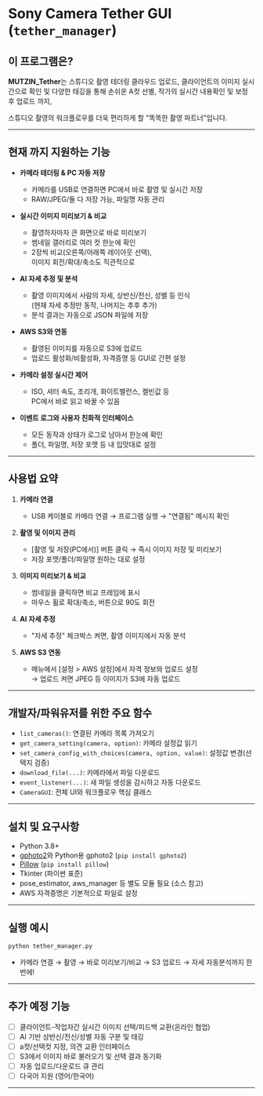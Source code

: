 # Sony Camera Tether GUI (`tether_manager`)

## 이 프로그램은?

**MUTZIN_Tether**는 스튜디오 촬영 테더링
클라우드 업로드,
클라이언트의 이미지 실시간으로 확인 및
다양한 태깅을 통해 손쉬운 A컷 선별,
작가의 실시간 내용확인 및 보정 후 업로드 까지,

스튜디오 촬영의 워크플로우를 더욱 편리하게 할
"똑똑한 촬영 파트너"입니다.

---

## 현재 까지 지원하는 기능

- **카메라 테더링 & PC 자동 저장**
  - 카메라를 USB로 연결하면 PC에서 바로 촬영 및 실시간 저장
  - RAW/JPEG/둘 다 저장 가능, 파일명 자동 관리

- **실시간 이미지 미리보기 & 비교**
  - 촬영하자마자 큰 화면으로 바로 미리보기
  - 썸네일 갤러리로 여러 컷 한눈에 확인
  - 2장씩 비교(오른쪽/아래쪽 레이아웃 선택),  
    이미지 회전/확대/축소도 직관적으로

- **AI 자세 추정 및 분석**
  - 촬영 이미지에서 사람의 자세, 상반신/전신, 성별 등 인식  
    (현재 자세 추정만 동작, 나머지는 추후 추가)
  - 분석 결과는 자동으로 JSON 파일에 저장

- **AWS S3와 연동**
  - 촬영된 이미지를 자동으로 S3에 업로드
  - 업로드 활성화/비활성화, 자격증명 등 GUI로 간편 설정

- **카메라 설정 실시간 제어**
  - ISO, 셔터 속도, 조리개, 화이트밸런스, 켈빈값 등  
    PC에서 바로 읽고 바꿀 수 있음

- **이벤트 로그와 사용자 친화적 인터페이스**
  - 모든 동작과 상태가 로그로 남아서 한눈에 확인
  - 폴더, 파일명, 저장 포맷 등 내 입맛대로 설정

---

## 사용법 요약

1. **카메라 연결**
   - USB 케이블로 카메라 연결 → 프로그램 실행 → "연결됨" 메시지 확인

2. **촬영 및 이미지 관리**
   - [촬영 및 저장(PC에서)] 버튼 클릭 → 즉시 이미지 저장 및 미리보기
   - 저장 포맷/폴더/파일명 원하는 대로 설정

3. **이미지 미리보기 & 비교**
   - 썸네일을 클릭하면 비교 프레임에 표시
   - 마우스 휠로 확대/축소, 버튼으로 90도 회전

4. **AI 자세 추정**
   - "자세 추정" 체크박스 켜면, 촬영 이미지에서 자동 분석

5. **AWS S3 연동**
   - 메뉴에서 [설정 > AWS 설정]에서 자격 정보와 업로드 설정  
     → 업로드 켜면 JPEG 등 이미지가 S3에 자동 업로드

---

## 개발자/파워유저를 위한 주요 함수

- `list_cameras()`: 연결된 카메라 목록 가져오기
- `get_camera_setting(camera, option)`: 카메라 설정값 읽기
- `set_camera_config_with_choices(camera, option, value)`: 설정값 변경(선택지 검증)
- `download_file(...)`: 카메라에서 파일 다운로드
- `event_listener(...)`: 새 파일 생성을 감시하고 자동 다운로드
- `CameraGUI`: 전체 UI와 워크플로우 핵심 클래스

---

## 설치 및 요구사항

- Python 3.8+
- [gphoto2](https://www.gphoto.org/)와 Python용 gphoto2 (`pip install gphoto2`)
- [Pillow](https://python-pillow.org/) (`pip install pillow`)
- Tkinter (파이썬 표준)
- pose_estimator, aws_manager 등 별도 모듈 필요 (소스 참고)
- AWS 자격증명은 기본적으로 파일로 설정

---

## 실행 예시

```bash
python tether_manager.py
```
- 카메라 연결 → 촬영 → 바로 미리보기/비교 → S3 업로드 → 자세 자동분석까지 한 번에!

---

## 추가 예정 기능

- [ ] 클라이언트-작업자간 실시간 이미지 선택/피드백 교환(온라인 협업)
- [ ] AI 기반 상반신/전신/성별 자동 구분 및 태깅
- [ ] a컷/선택컷 지정, 의견 교환 인터페이스
- [ ] S3에서 이미지 바로 불러오기 및 선택 결과 동기화
- [ ] 자동 업로드/다운로드 큐 관리
- [ ] 다국어 지원 (영어/한국어)

---
